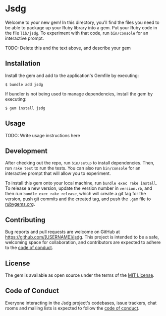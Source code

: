 # Jsdg

Welcome to your new gem! In this directory, you'll find the files you need to be able to package up your Ruby library into a gem. Put your Ruby code in the file `lib/jsdg`. To experiment with that code, run `bin/console` for an interactive prompt.

TODO: Delete this and the text above, and describe your gem

## Installation

Install the gem and add to the application's Gemfile by executing:

    $ bundle add jsdg

If bundler is not being used to manage dependencies, install the gem by executing:

    $ gem install jsdg

## Usage

TODO: Write usage instructions here

## Development

After checking out the repo, run `bin/setup` to install dependencies. Then, run `rake test` to run the tests. You can also run `bin/console` for an interactive prompt that will allow you to experiment.

To install this gem onto your local machine, run `bundle exec rake install`. To release a new version, update the version number in `version.rb`, and then run `bundle exec rake release`, which will create a git tag for the version, push git commits and the created tag, and push the `.gem` file to [rubygems.org](https://rubygems.org).

## Contributing

Bug reports and pull requests are welcome on GitHub at https://github.com/[USERNAME]/jsdg. This project is intended to be a safe, welcoming space for collaboration, and contributors are expected to adhere to the [code of conduct](https://github.com/[USERNAME]/jsdg/blob/master/CODE_OF_CONDUCT.md).

## License

The gem is available as open source under the terms of the [MIT License](https://opensource.org/licenses/MIT).

## Code of Conduct

Everyone interacting in the Jsdg project's codebases, issue trackers, chat rooms and mailing lists is expected to follow the [code of conduct](https://github.com/[USERNAME]/jsdg/blob/master/CODE_OF_CONDUCT.md).
